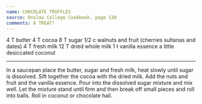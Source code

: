 ```yaml
---
name: CHOCOLATE TRUFFLES
source: Onslow College Cookbook, page 138
comments: A TREAT!
---
```


4 T butter
4 T cocoa
8 T sugar
1/2 c walnuts and fruit (cherries sultanas and dates)
4 T fresh milk
12 T dried whole milk 
1  t vanilla essence
a little desiccated coconut

---

In a saucepan place the butter, sugar and fresh milk, heat slowly until sugar is dissolved.  Sift together the cocoa with the dried milk.  Add the nuts and fruit and the vanilla essence.  Pour into the dissolved sugar mixture and mix well.  Let the mixture stand until firm and then break off small pieces and roll into balls.  Roll in coconut or chocolate hail.


